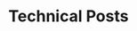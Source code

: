 ---
title: "Technical Posts"
layout: category
permalink: /posts/technical/
taxonomy: technical
author_profile: true
--- 